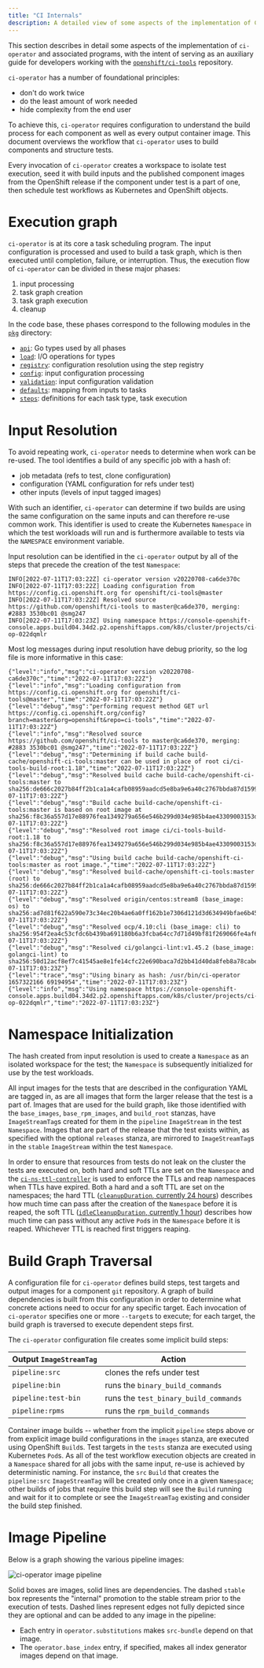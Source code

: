```yaml
---
title: "CI Internals"
description: A detailed view of some aspects of the implementation of CI services, intended for developers working on their source code.
---
```


This section describes in detail some aspects of the implementation of
`ci-operator` and associated programs, with the intent of serving as an
auxiliary guide for developers working with the
[`openshift/ci-tools`](https://github.com/openshift/ci-tools.git) repository.

`ci-operator` has a number of foundational principles:

- don't do work twice
- do the least amount of work needed
- hide complexity from the end user

To achieve this, `ci-operator` requires configuration to understand the build
process for each component as well as every output container image.  This
document overviews the workflow that `ci-operator` uses to build components and
structure tests.

Every invocation of `ci-operator` creates a workspace to isolate test execution,
seed it with build inputs and the published component images from the OpenShift
release if the component under test is a part of one, then schedule test
workflows as Kubernetes and OpenShift objects.

# Execution graph

`ci-operator` is at its core a task scheduling program. The input configuration
is processed and used to build a task graph, which is then executed until
completion, failure, or interruption. Thus, the execution flow of `ci-operator`
can be divided in these major phases:

1. input processing
2. task graph creation
3. task graph execution
4. cleanup

In the code base, these phases correspond to the following modules in the
[`pkg`](https://github.com/openshift/ci-tools/tree/master/pkg) directory:

- [`api`](https://github.com/openshift/ci-tools/tree/master/pkg/api):
  Go types used by all phases
- [`load`](https://github.com/openshift/ci-tools/tree/master/pkg/load):
  I/O operations for types
- [`registry`](https://github.com/openshift/ci-tools/tree/master/pkg/registry):
  configuration resolution using the step registry
- [`config`](https://github.com/openshift/ci-tools/tree/master/pkg/config):
  input configuration processing
- [`validation`](https://github.com/openshift/ci-tools/tree/master/pkg/validation):
  input configuration validation
- [`defaults`](https://github.com/openshift/ci-tools/tree/master/pkg/defaults):
  mapping from inputs to tasks
- [`steps`](https://github.com/openshift/ci-tools/tree/master/pkg/steps):
  definitions for each task type, task execution

# Input Resolution

To avoid repeating work, `ci-operator` needs to determine when work can be
re-used.  The tool identifies a build of any specific job with a hash of:

 - job metadata (refs to test, clone configuration)
 - configuration (YAML configuration for refs under test)
 - other inputs (levels of input tagged images)

With such an identifier, `ci-operator` can determine if two builds are using the
same configuration on the same inputs and can therefore re-use common work.
This identifier is used to create the Kubernetes `Namespace` in which the test
workloads will run and is furthermore available to tests via the `NAMESPACE`
environment variable.

Input resolution can be identified in the `ci-operator` output by all of the
steps that precede the creation of the test `Namespace`:

```
INFO[2022-07-11T17:03:22Z] ci-operator version v20220708-ca6de370c
INFO[2022-07-11T17:03:22Z] Loading configuration from https://config.ci.openshift.org for openshift/ci-tools@master
INFO[2022-07-11T17:03:22Z] Resolved source https://github.com/openshift/ci-tools to master@ca6de370, merging: #2883 3530bc01 @smg247
INFO[2022-07-11T17:03:23Z] Using namespace https://console-openshift-console.apps.build04.34d2.p2.openshiftapps.com/k8s/cluster/projects/ci-op-022dqmlr
```

Most log messages during input resolution have debug priority, so the log file
is more informative in this case:

```
{"level":"info","msg":"ci-operator version v20220708-ca6de370c","time":"2022-07-11T17:03:22Z"}
{"level":"info","msg":"Loading configuration from https://config.ci.openshift.org for openshift/ci-tools@master","time":"2022-07-11T17:03:22Z"}
{"level":"debug","msg":"performing request method GET url https://config.ci.openshift.org/config?branch=master&org=openshift&repo=ci-tools","time":"2022-07-11T17:03:22Z"}
{"level":"info","msg":"Resolved source https://github.com/openshift/ci-tools to master@ca6de370, merging: #2883 3530bc01 @smg247","time":"2022-07-11T17:03:22Z"}
{"level":"debug","msg":"Determining if build cache build-cache/openshift-ci-tools:master can be used in place of root ci/ci-tools-build-root:1.18","time":"2022-07-11T17:03:22Z"}
{"level":"debug","msg":"Resolved build cache build-cache/openshift-ci-tools:master to sha256:de666c2027b84ff2b1ca1a4cafb08959aadcd5e8ba9e6a40c2767bbda87d1599","time":"2022-07-11T17:03:22Z"}
{"level":"debug","msg":"Build cache build-cache/openshift-ci-tools:master is based on root image at sha256:f8c36a557d17e88976fea1349279a656e546b299d034e985b4ae43309003153d","time":"2022-07-11T17:03:22Z"}
{"level":"debug","msg":"Resolved root image ci/ci-tools-build-root:1.18 to sha256:f8c36a557d17e88976fea1349279a656e546b299d034e985b4ae43309003153d","time":"2022-07-11T17:03:22Z"}
{"level":"debug","msg":"Using build cache build-cache/openshift-ci-tools:master as root image.","time":"2022-07-11T17:03:22Z"}
{"level":"debug","msg":"Resolved build-cache/openshift-ci-tools:master (root) to sha256:de666c2027b84ff2b1ca1a4cafb08959aadcd5e8ba9e6a40c2767bbda87d1599.","time":"2022-07-11T17:03:22Z"}
{"level":"debug","msg":"Resolved origin/centos:stream8 (base_image: os) to sha256:ad7d81f622a590e73c34ec20b4ae6a0ff162b1e7306d121d3d634949bfae6b45.","time":"2022-07-11T17:03:22Z"}
{"level":"debug","msg":"Resolved ocp/4.10:cli (base_image: cli) to sha256:954f2ea4c53cfdc6b439ba691180b6a3fcba64cc7d71d49bf81f269066fe4af6.","time":"2022-07-11T17:03:22Z"}
{"level":"debug","msg":"Resolved ci/golangci-lint:v1.45.2 (base_image: golangci-lint) to sha256:50d12acf8ef7c41545ae8e1fe14cfc22e690baca7d2bb41d40da8feb8a78cabe.","time":"2022-07-11T17:03:23Z"}
{"level":"trace","msg":"Using binary as hash: /usr/bin/ci-operator 1657322166 69194954","time":"2022-07-11T17:03:23Z"}
{"level":"info","msg":"Using namespace https://console-openshift-console.apps.build04.34d2.p2.openshiftapps.com/k8s/cluster/projects/ci-op-022dqmlr","time":"2022-07-11T17:03:23Z"}
```

# Namespace Initialization

The hash created from input resolution is used to create a `Namespace` as an
isolated workspace for the test; the `Namespace` is subsequently initialized for
use by the test workloads.

All input images for the tests that are described in the configuration YAML are
tagged in, as are all images that form the larger release that the test is a
part of.  Images that are used for the build graph, like those identified with
the `base_images`, `base_rpm_images`, and `build_root` stanzas, have
`ImageStreamTag`s created for them in the `pipeline` `ImageStream` in the test
`Namespace`.  Images that are part of the release that the test exists within,
as specified with the optional `releases` stanza, are mirrored to
`ImageStreamTag`s in the `stable` `ImageStream` within the test `Namespace`.

In order to ensure that resources from tests do not leak on the cluster the
tests are executed on, both hard and soft TTLs are set on the `Namespace` and
the [`ci-ns-ttl-controller`](https://github.com/openshift/ci-ns-ttl-controller)
is used to enforce the TTLs and reap namespaces when TTLs have expired.  Both a
hard and a soft TTL are set on the namespaces; the hard TTL ([`cleanupDuration`,
currently 24 hours][cleanupDuration]) describes how much time can pass after
the creation of the `Namespace` before it is reaped, the soft TTL
([`idleCleanupDuration`, currently 1 hour][idleCleanupDuration]) describes how
much time can pass without any active `Pod`s in the `Namespace` before it is
reaped.  Whichever TTL is reached first triggers reaping.

# Build Graph Traversal

A configuration file for `ci-operator` defines build steps, test targets and
output images for a component `git` repository.  A graph of build dependencies
is built from this configuration in order to determine what concrete actions
need to occur for any specific target.  Each invocation of `ci-operator`
specifies one or more `--target`s to execute; for each target, the build graph
is traversed to execute dependent steps first.

The `ci-operator` configuration file creates some implicit build steps:

| Output `ImageStreamTag` | Action |
| ----------------------- | ------ |
| `pipeline:src`          | clones the refs under test |
| `pipeline:bin`          | runs the `binary_build_commands` |
| `pipeline:test-bin`     | runs the `test_binary_build_commands` |
| `pipeline:rpms`         | runs the `rpm_build_commands` |

Container image builds -- whether from the implicit `pipeline` steps above or
from explicit image build configurations in the `images` stanza, are executed
using OpenShift `Build`s.  Test targets in the `tests` stanza are executed using
Kubernetes `Pod`s.  As all of the test workflow execution objects are created in
a `Namespace` shared for all jobs with the same input, re-use is achieved by
deterministic naming.  For instance, the `src` `Build` that creates the
`pipeline:src` `ImageStreamTag` will be created only once in a given
`Namespace`; other builds of jobs that require this build step will see the
`Build` running and wait for it to complete or see the `ImageStreamTag` existing
and consider the build step finished.

# Image Pipeline

Below is a graph showing the various pipeline images:

![`ci-operator` image pipeline](/ci-operator_pipeline.png)

Solid boxes are images, solid lines are dependencies.  The dashed `stable` box
represents the "internal" promotion to the stable stream prior to the execution
of tests.  Dashed lines represent edges not fully depicted since they are
optional and can be added to any image in the pipeline:

- Each entry in `operator.substitutions` makes `src-bundle` depend on that
  image.
- The `operator.base_index` entry, if specified, makes all index generator
  images depend on that image.

[cleanupDuration]: https://github.com/openshift/ci-tools/blame/7bc9c8b4ff3fcd323e110dafd39dd0010b7c3462/cmd/ci-operator/main.go#L421
[idleCleanupDuration]: https://github.com/openshift/ci-tools/blame/5e86bf61fc54d27f2dc58a50367a5fe2a05ab369/cmd/ci-operator/main.go#L420
